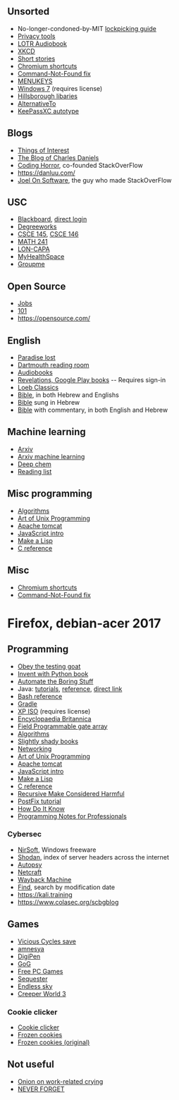 ## Unsorted
- No-longer-condoned-by-MIT
[lockpicking guide](http://www.capricorn.org/~akira/home/lockpick/chapter8.html)
- [Privacy tools](https://privacytoolsio.github.io/privacytools.io/)
- [LOTR Audiobook](https://www.lotro.com/forums/showthread.php?526967%20Lord%20of%20The%20Rings%20Dramatized%20Audio%20Books)
- [XKCD](https://xkcd.com/)
- [Short stories](https://qntm.org/structure)
- [Chromium shortcuts](https://support.google.com/chrome/answer/157179?hl=en)
- [Command-Not-Found fix](https://bugs.debian.org/cgi-bin/bugreport.cgi?bug=703971)
- [MENUKEYS](https://ctan.math.ca/tex-archive/macros/latex/contrib/menukeys/menukeys.pdf)
- [Windows 7](https://microsoft.com/en-us/software-download/windows7)
  (requires license)
- [Hillsborough libaries](https://hcplc.org/)
- [AlternativeTo](https://alternativeto.net/)
- [KeePassXC autotype](https://github.com/keepassxreboot/keepassxc/wiki/Autotype-Custom-Sequence#keywords)

## Blogs
- [Things of Interest](https://qntm.org/)
- [The Blog of Charles Daniels](http://cdaniels.net/)
- [Coding Horror](https://blog.codinghorror.com/), co-founded StackOverFlow
- https://danluu.com/
- [Joel On Software](https://www.joelonsoftware.com/), the guy who made StackOverFlow

## USC
- [Blackboard](https://blackboard.sc.edu/),
  [direct login](https://cas.auth.sc.edu/cas/login?service=https%3A%2F%2Fblackboard.sc.edu%2Fwebapps%2Fbb-auth-provider-cas-bb_bb60%2Fexecute%2FcasLogin%3Fcmd%3Dlogin%26authProviderId%3D_132_1%26redirectUrl%3Dhttps%253A%252F%252Fblackboard.sc.edu%252Fwebapps%252Fportal%252Fexecute%252FdefaultTab%26globalLogoutEnabled%3Dtrue)
- [Degreeworks](https://degreeworks.onecarolina.sc.edu/col/DashboardServlet/dashboard)
- [CSCE 145](https://cse.sc.edu/~shephejj/csce145/),
  [CSCE 146](https://cse.sc.edu/~shephejj/csce146/)
- [MATH 241](http://people.math.sc.edu/xfliu/teaching/Spring2018/math241/math241.htm)
- [LON-CAPA](https://loncapa2.physics.sc.edu/adm/roles)
- [MyHealthSpace](https://myhealthspace.ushs.sc.edu/login_directory.aspx)
- [Groupme](https://web.groupme.com/chats)

## Open Source
- [Jobs](https://www.opensourcejobs.com/)
- [101](http://opensource101.com/)
- https://opensource.com/

## English
- [Paradise lost](http://www.paradiselost.org/8-Search-All.html)
- [Dartmouth reading room](https://www.dartmouth.edu/~milton/reading_room/pl/book_1/text.shtml)
- [Audiobooks](http://paradiselostreading.wordpress.com/the-recordings/)
- [Revelations, Google Play books](https://play.google.com/books/reader?id=_-IhIjGMUvYC&printsec=frontcover&pg=GBS.PT4624)
-- Requires sign-in
- [Loeb Classics](https://www.loebclassics.com)
- [Bible](https://www.mechon-mamre.org), in both Hebrew and Englishs
- [Bible](http://bible.ort.org/intro1.asp?lang=1) sung in Hebrew
- [Bible](https://www.sefaria.org/texts) with commentary, in both English and Hebrew

## Machine learning
- [Arxiv](https://arxiv.org/)
- [Arxiv machine learning](http://www.arxiv-sanity.com/1509.09292)
- [Deep chem](https://deepchem.io/)
- [Reading list](http://deeplearning.net/reading-list/)

## Misc programming
- [Algorithms](https://web.engr.illinois.edu/~jeffe/teaching/algorithms/)
- [Art of Unix Programming](http://catb.org/~esr/writings/taoup/html/)
- [Apache tomcat](http://www.coreservlets.com/Apache-Tomcat-Tutorial/test-server.html#Start-Server)
- [JavaScript intro](https://developer.mozilla.org/en-US/docs/Web/JavaScript/Reference/Operators/Arithmetic_Operators)
- [Make a Lisp](http://www.buildyourownlisp.com/contents)
- [C reference](http://www.cs.yale.edu/homes/aspnes/classes/223/notes.html)

## Misc
- [Chromium shortcuts](https://support.google.com/chrome/answer/157179?hl=en)
- [Command-Not-Found fix](https://bugs.debian.org/cgi-bin/bugreport.cgi?bug=703971)


# Firefox, debian-acer 2017

## Programming
- [Obey the testing goat](http://www.obeythetestinggoat.com/pages/book.html)
- [Invent with Python book](https://inventwithpython.com/)
- [Automate the Boring Stuff](https://automatetheboringstuff.com/)
- Java: [tutorials](https://docs.oracle.com/javase/tutorial/),
  [reference](https://docs.oracle.com/javase/),
  [direct link](https://docs.oracle.com/javase/9/docs/api/overview-summary.html)
- [Bash reference](https://www.gnu.org/software/bash/manual/bash.html#Bash-Features)
- [Gradle](https://docs.gradle.org/2.14/userguide/gradle_daemon.html)
- [XP ISO](https://www.microsoft.com/en-us/download/confirmation.aspx?id=18242) (requires license)
- [Encyclopaedia Britannica](https://school.eb.com/levels/high/students)
- [Field Programmable gate array](https://en.wikipedia.org/wiki/Field-programmable_gate_array)
- [Algorithms](https://web.engr.illinois.edu/~jeffe/teaching/algorithms/)
- [Slightly shady books](https://github.com/haseebr/competitive-programming/tree/master/Materials)
- [Networking](http://www.bau.edu.jo/UserPortal/UserProfile/PostsAttach/10617_1870_1.pdf)
- [Art of Unix Programming](http://catb.org/~esr/writings/taoup/html/)
- [Apache tomcat](http://www.coreservlets.com/Apache-Tomcat-Tutorial/test-server.html#Start-Server)
- [JavaScript intro](https://developer.mozilla.org/en-US/docs/Web/JavaScript/Reference/Operators/Arithmetic_Operators)
- [Make a Lisp](http://www.buildyourownlisp.com/contents)
- [C reference](http://www.cs.yale.edu/homes/aspnes/classes/223/notes.html)
- [Recursive Make Considered Harmful](http://aegis.sourceforge.net/auug97.pdf)
- [PostFix tutorial](https://help.ubuntu.com/community/PostfixBasicSetupHowto)
- [How Do It Know](http://www.buthowdoitknow.com/)
- [Programming Notes for Professionals](http://book.goalkicker.com/)

### Cybersec
- [NirSoft](https://nirsoft.net/), Windows freeware
- [Shodan](https://www.shodan.io/), index of server headers across the internet
- [Autopsy](https://www.sleuthkit.org/autopsy/)
- [Netcraft](https://www.netcraft.com/)
- [Wayback Machine](https://archive.org/)
- [Find](https://www.gnu.org/software/findutils/manual/html_mono/find.html#Time), search by modification date
- https://kali.training
- https://www.colasec.org/scbgblog

## Games
- [Vicious Cycles save](https://bloomengine.com/cycles/index.php?id=y8wrzkxJdS5NykzOSXV0dMxE4xcnlqW6J-aCmIaGIMLMEQwMDA0MwQBE5RhCgYGBgRFEzMAAxIEDQyOghAEA)
- [amnesya](http://www.amnesya.com/riddles/01-10/01-Nature/)
- [DigiPen](http://games.digipen.edu/)
- [GoG](https://www.gog.com/account)
- [Free PC Games](http://www.freepcgamers.com/)
- [Sequester](https://armorgames.com/play/13357/sequester)
- [Endless sky](https://mentors.debian.net/package/endless-sky)
- [Creeper World 3](https://knucklecracker.com/creeperworld3/redownload.php)

### Cookie clicker
- [Cookie clicker](http://orteil.dashnet.org/cookieclicker/beta)
- [Frozen cookies][cookies]
- [Frozen cookies (original)][cookies 2]

## Not useful

- [Onion on work-related crying](https://local.theonion.com/hr-director-reminds-employees-that-any-crying-done-at-o-1819577390)
- [NEVER FORGET](https://en.wikipedia.org/wiki/Troy#Schliemann)


[cookies]: javascript:(%20%20%20function%20()%20{%20%20%20%20%20var%20js%20=%20document.createElement('script');%20%20%20%20%20js.setAttribute('type',%20'text/javascript');%20%20%20%20%20js.setAttribute('id',%20'frozenCookieScript');%20%20%20%20%20js.setAttribute('src',%20'https://rawgithub.com/Icehawk78/FrozenCookies/master/frozen_cookies.js');%20%20%20%20%20document.head.appendChild(js);%20%20}()%20);
[cookies 2]: javascript:(%20%20%20function%20()%20{%20%20%20%20%20var%20js%20=%20document.createElement('script');%20%20%20%20%20js.setAttribute('type',%20'text/javascript');%20%20%20%20%20js.setAttribute('id',%20'frozenCookieScript');%20%20%20%20%20js.setAttribute('src',%20'http://icehawk78.github.io/FrozenCookies/frozen_cookies.js');%20%20%20%20%20document.head.appendChild(js);%20%20}()%20);

